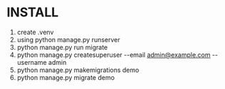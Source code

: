 # INSTALL
1. create .venv
2. using python manage.py runserver
3. python manage.py run migrate
4. python manage.py createsuperuser --email admin@example.com --username admin
5. python manage.py makemigrations demo
6. python manage.py migrate demo
